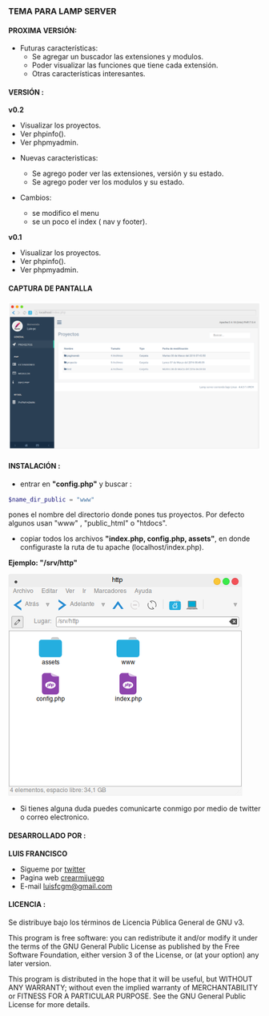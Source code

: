### TEMA PARA LAMP SERVER

#### PROXIMA VERSIÓN:

* Futuras características:
	- Se agregar un buscador las extensiones y modulos.
	- Poder visualizar las funciones que tiene cada extensión.
	- Otras características interesantes.

#### VERSIÓN : 
**v0.2**

- Visualizar los proyectos.
- Ver phpinfo().
- Ver phpmyadmin.
* Nuevas caracteristicas:
	- Se agrego poder ver las extensiones, versión y su estado.
	- Se agrego poder ver los modulos y su estado.

* Cambios:
	- se modifico el menu
	- se un poco el index ( nav y footer).

**v0.1**

- Visualizar los proyectos.
- Ver phpinfo().
- Ver phpmyadmin.

#### CAPTURA DE PANTALLA
![captura](https://github.com/luisfranciscocesar/Lamp-index-theme/blob/master/lamp.png?raw=true  "Captura de pantalla")

#### INSTALACIÓN :

- entrar en **"config.php"**  y buscar :
```php
$name_dir_public = "www"
```
pones el nombre del directorio donde pones tus proyectos. Por defecto algunos usan "www" , "public_html" o "htdocs".

- copiar todos los archivos **"index.php, config.php, assets"**, en donde configuraste la ruta de tu apache (localhost/index.php).

**Ejemplo: "/srv/http"**

![captura](https://github.com/luisfranciscocesar/Lamp-index-theme/blob/master/apache.png?raw=true  "Captura de pantalla")

- Si tienes alguna duda puedes comunicarte conmigo por medio de twitter o correo electronico.

#### DESARROLLADO POR :

**LUIS FRANCISCO** 
- Sigueme por [twitter](https://twitter.com/Luisfran88) 
- Pagina web [crearmijuego](http://www.crearmijuego.org) 
- E-mail luisfcgm@gmail.com

#### LICENCIA :
Se distribuye bajo los términos de Licencia Pública General de GNU v3.
>
This program is free software: you can redistribute it and/or modify it under the terms of the GNU General Public License as published by the Free Software Foundation, either version 3 of the License, or (at your option) any later version.
>
This program is distributed in the hope that it will be useful, but WITHOUT ANY WARRANTY; without even the implied warranty of MERCHANTABILITY or FITNESS FOR A PARTICULAR PURPOSE. See the GNU General Public License for more details.
